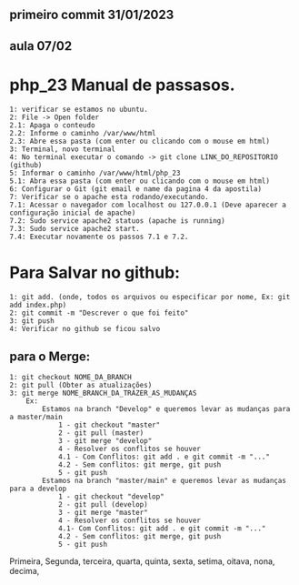 ##  primeiro commit 31/01/2023
## aula 07/02
# php_23 Manual de passasos.
    1: verificar se estamos no ubuntu.
    2: File -> Open folder
    2.1: Apaga o conteudo 
    2.2: Informe o caminho /var/www/html
    2.3: Abre essa pasta (com enter ou clicando com o mouse em html)
    3: Terminal, novo terminal
    4: No terminal executar o comando -> git clone LINK_DO_REPOSITORIO (github)
    5: Informar o caminho /var/www/html/php_23
    5.1: Abra essa pasta (com enter ou clicando com o mouse em html)
    6: Configurar o Git (git email e name da pagina 4 da apostila)
    7: Verificar se o apache esta rodando/executando.
    7.1: Acessar o navegador com localhost ou 127.0.0.1 (Deve aparecer a configuração inicial de apache)
    7.2: Sudo service apache2 statuos (apache is running)
    7.3: Sudo service apache2 start.
    7.4: Executar novamente os passos 7.1 e 7.2.

# Para Salvar no github:
    1: git add. (onde, todos os arquivos ou especificar por nome, Ex: git add index.php)
    2: git commit -m "Descrever o que foi feito"
    3: git push
    4: Verificar no github se ficou salvo

## para o Merge:
    1: git checkout NOME_DA_BRANCH
    2: git pull (Obter as atualizações)
    3: git merge NOME_BRANCH_DA_TRAZER_AS_MUDANÇAS
        Ex:
            Estamos na branch "Develop" e queremos levar as mudanças para a master/main
                1 - git checkout "master"
                2 - git pull (master)
                3 - git merge "develop"
                4 - Resolver os conflitos se houver
                4.1 - Com Conflitos: git add . e git commit -m "..."
                4.2 - Sem conflitos: git merge, git push
                5 - git push
            Estamos na branch "master/main" e queremos levar as mudanças para a develop
                1 - git checkout "develop"
                2 - git pull (develop)
                3 - git merge "master"
                4 - Resolver os conflitos se houver
                4.1- Com Conflitos: git add . e git commit -m "..."
                4.2 - Sem conflitos: git merge, git push
                5 - git push




Primeira,
Segunda,
terceira,
quarta,
quinta,
sexta,
setima,
oitava,
nona,
decima,